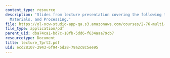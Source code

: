 ```yaml
---
content_type: resource
description: 'Slides from lecture presentation covering the following topics: Piezoelectricity,
  Materials, and Processing.'
file: https://ol-ocw-studio-app-qa.s3.amazonaws.com/courses/2-76-multi-scale-system-design-fall-2004/ecd2810729436f945d2879a2c8c5ee95_lecture_7prt2.pdf
file_type: application/pdf
parent_uid: dba74ca1-bd7c-18fb-5dd6-f634aaa79cb7
resourcetype: Document
title: lecture_7prt2.pdf
uid: ecd28107-2943-6f94-5d28-79a2c8c5ee95
---
```

